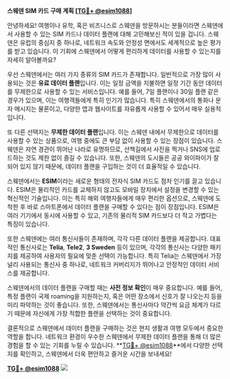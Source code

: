 **스웨덴 SIM 카드 구매 계획 [[TG💪+ @esim1088](https://t.me/s/esim1088)]**

안녕하세요! 여행이나 유학, 혹은 비즈니스로 스웨덴을 방문하시는 분들이라면 스웨덴에서 사용할 수 있는 SIM 카드나 데이터 플랜에 대해 고민해보신 적이 있을 겁니다. 스웨덴은 유럽의 중심지 중 하나로, 네트워크 속도와 안정성 면에서도 세계적으로 높은 평가를 받고 있습니다. 이 기회에 스웨덴에서 어떻게 편리하게 데이터를 사용할 수 있는지를 자세히 알아볼까요?

우선 스웨덴에서는 여러 가지 종류의 SIM 카드가 존재합니다. 일반적으로 가장 많이 사용되는 것은 **유료 데이터 플랜**입니다. 이는 일정 금액을 지불하면 일정 기간 동안 데이터를 무제한으로 사용할 수 있는 서비스입니다. 예를 들어, 7일 플랜이나 30일 플랜 같은 경우가 있으며, 이는 여행객들에게 특히 인기가 많습니다. 특히 스웨덴에서의 통화나 문자 메시지는 물론이고, 다양한 앱과 웹사이트를 자유롭게 사용할 수 있어서 매우 실용적입니다.

또 다른 선택지는 **무제한 데이터 플랜**입니다. 이는 스웨덴 내에서 무제한으로 데이터를 사용할 수 있는 상품으로, 여행 중에도 큰 부담 없이 사용할 수 있는 장점이 있습니다. 스웨덴은 자연 경관이 뛰어난 나라로 유명하므로, 산책길에서 사진을 찍거나 SNS에 업로드하는 것도 제한 없이 즐길 수 있습니다. 또한, 스웨덴의 도시들은 공공 와이파이가 잘 되어 있지 않기 때문에, 데이터 플랜을 구입하는 것이 더 효율적일 수 있습니다.

스웨덴에서는 **ESIM**이라는 새로운 형태의 전자식 SIM 카드도 점차 인기를 끌고 있습니다. ESIM은 물리적인 카드를 교체하지 않고도 모바일 장치에서 설정을 변경할 수 있는 혁신적인 기술입니다. 이는 특히 해외 여행자들에게 매우 편리한 옵션으로, 스웨덴에 도착한 후 바로 스마트폰에서 데이터 플랜을 구매할 수 있다는 점이 장점입니다. ESIM은 여러 기기에서 동시에 사용할 수 있고, 기존의 물리적 SIM 카드보다 더 작고 가볍다는 특징이 있습니다.

또한 스웨덴에는 여러 통신사들이 존재하며, 각각 다른 데이터 플랜을 제공합니다. 대표적인 통신사로는 **Telia**, **Tele2**, **3 Sweden** 등이 있으며, 각각의 통신사는 다양한 패키지를 제공하여 사용자의 필요에 맞춘 선택이 가능합니다. 특히 Telia는 스웨덴에서 가장 널리 사용되는 통신사 중 하나로, 네트워크 커버리지가 뛰어나고 안정적인 데이터 서비스를 제공합니다.

스웨덴에서의 데이터 플랜을 구매할 때는 **사전 정보 확인**이 매우 중요합니다. 예를 들어, 특정 플랜이 국제 roaming을 지원하는지, 혹은 어떤 장소에서 신호가 잘 나오는지 등을 미리 파악하는 것이 좋습니다. 또한, 스웨덴에서는 통신사마다 약간씩 요금 체계가 다르기 때문에 자신에게 가장 적합한 플랜을 선택하는 것이 중요합니다.

결론적으로 스웨덴에서 데이터 플랜을 구매하는 것은 현지 생활과 여행 모두에서 중요한 역할을 합니다. 네트워크 환경이 우수한 스웨덴에서 무제한 데이터 플랜을 통해 더 많은 경험을 할 수 있는 기회를 누릴 수 있습니다. **[TG💪+ @esim1088](https://t.me/s/esim1088)**에서 다양한 선택지를 확인하고, 스웨덴에서 더욱 편안하고 즐거운 시간을 보내세요!

**[TG💪+ @esim1088](https://t.me/s/esim1088) ![](https://i.postimg.cc/Y0z9fWf4/image.png)**
